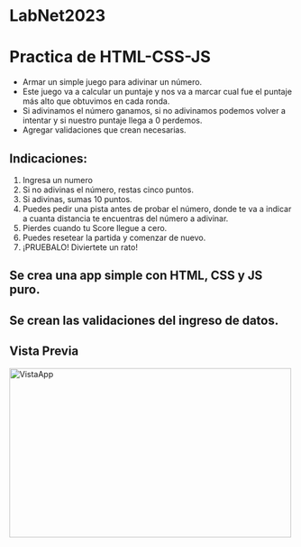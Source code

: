 # LabNet2023

# Practica de HTML-CSS-JS

- Armar un simple juego para adivinar un número.
- Este juego va a calcular un puntaje y nos va a marcar cual fue el puntaje más alto que obtuvimos en cada ronda.
- Si adivinamos el número ganamos, si no adivinamos podemos volver a intentar y si nuestro puntaje llega a 0 perdemos.
- Agregar validaciones que crean necesarias.

## Indicaciones:
1. Ingresa un numero
2. Si no adivinas el número, restas cinco puntos.
3. Si adivinas, sumas 10 puntos.
4. Puedes pedir una pista antes de probar el número, donde te va a indicar a cuanta distancia te encuentras del número a adivinar.
5. Pierdes cuando tu Score llegue a cero.
6. Puedes resetear la partida y comenzar de nuevo.
7. ¡PRUEBALO! Diviertete un rato!

## Se crea una app simple con HTML, CSS y JS puro.
## Se crean las validaciones del ingreso de datos.

## Vista Previa
<img src="http://imgfz.com/i/GesWI2M.png" alt="VistaApp" width="500" height="300">

